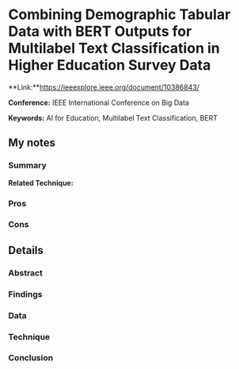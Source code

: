 # Combining Demographic Tabular Data with BERT Outputs for Multilabel Text Classification in Higher Education Survey Data

**Link:**https://ieeexplore.ieee.org/document/10386843/


**Conference:** IEEE International Conference on Big Data

**Keywords:** AI for Education, Multilabel Text Classification, BERT

## My notes
### Summary

**Related Technique:** 

### Pros


### Cons



## Details
### Abstract

### Findings


### Data


### Technique

### Conclusion
